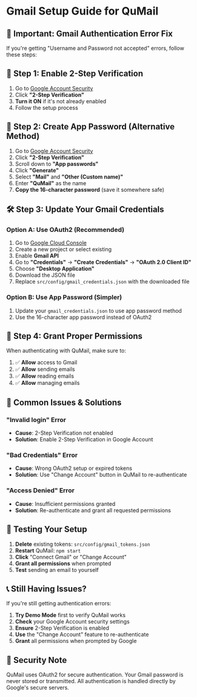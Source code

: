 # Gmail Setup Guide for QuMail

## 🚨 **Important: Gmail Authentication Error Fix**

If you're getting "Username and Password not accepted" errors, follow these steps:

## 📧 **Step 1: Enable 2-Step Verification**

1. Go to [Google Account Security](https://myaccount.google.com/security)
2. Click **"2-Step Verification"**
3. **Turn it ON** if it's not already enabled
4. Follow the setup process

## 🔑 **Step 2: Create App Password (Alternative Method)**

1. Go to [Google Account Security](https://myaccount.google.com/security)
2. Click **"2-Step Verification"**
3. Scroll down to **"App passwords"**
4. Click **"Generate"**
5. Select **"Mail"** and **"Other (Custom name)"**
6. Enter **"QuMail"** as the name
7. **Copy the 16-character password** (save it somewhere safe)

## 🛠️ **Step 3: Update Your Gmail Credentials**

### Option A: Use OAuth2 (Recommended)
1. Go to [Google Cloud Console](https://console.cloud.google.com/)
2. Create a new project or select existing
3. Enable **Gmail API**
4. Go to **"Credentials"** → **"Create Credentials"** → **"OAuth 2.0 Client ID"**
5. Choose **"Desktop Application"**
6. Download the JSON file
7. Replace `src/config/gmail_credentials.json` with the downloaded file

### Option B: Use App Password (Simpler)
1. Update your `gmail_credentials.json` to use app password method
2. Use the 16-character app password instead of OAuth2

## 🔧 **Step 4: Grant Proper Permissions**

When authenticating with QuMail, make sure to:
1. ✅ **Allow** access to Gmail
2. ✅ **Allow** sending emails
3. ✅ **Allow** reading emails
4. ✅ **Allow** managing emails

## 🎯 **Common Issues & Solutions**

### "Invalid login" Error
- **Cause**: 2-Step Verification not enabled
- **Solution**: Enable 2-Step Verification in Google Account

### "Bad Credentials" Error
- **Cause**: Wrong OAuth2 setup or expired tokens
- **Solution**: Use "Change Account" button in QuMail to re-authenticate

### "Access Denied" Error
- **Cause**: Insufficient permissions granted
- **Solution**: Re-authenticate and grant all requested permissions

## 🚀 **Testing Your Setup**

1. **Delete** existing tokens: `src/config/gmail_tokens.json`
2. **Restart** QuMail: `npm start`
3. **Click** "Connect Gmail" or "Change Account"
4. **Grant all permissions** when prompted
5. **Test** sending an email to yourself

## 📞 **Still Having Issues?**

If you're still getting authentication errors:

1. **Try Demo Mode** first to verify QuMail works
2. **Check** your Google Account security settings
3. **Ensure** 2-Step Verification is enabled
4. **Use** the "Change Account" feature to re-authenticate
5. **Grant** all permissions when prompted by Google

## 🔐 **Security Note**

QuMail uses OAuth2 for secure authentication. Your Gmail password is never stored or transmitted. All authentication is handled directly by Google's secure servers.
